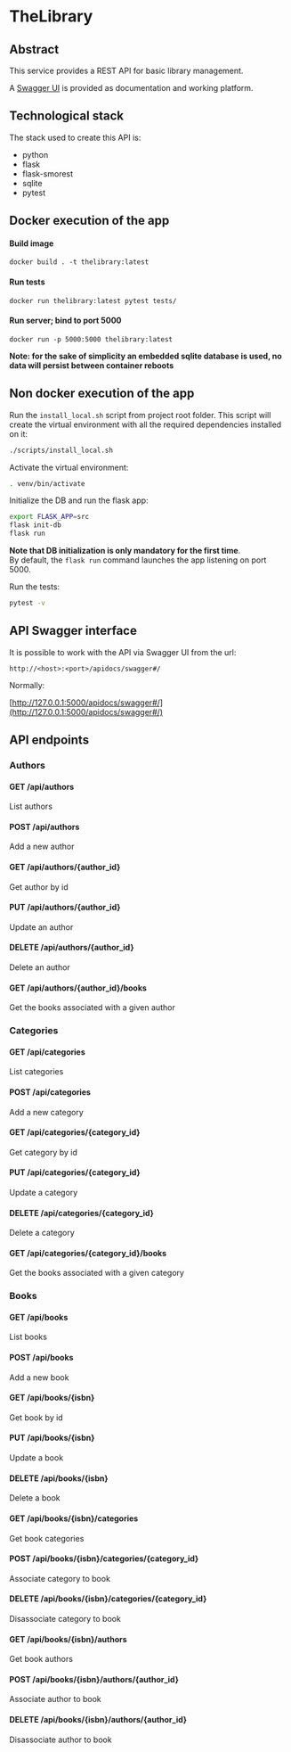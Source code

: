 # TheLibrary

## Abstract

This service provides a REST API for basic library management.

A [Swagger UI](#api-swagger-interface) is provided as documentation and working platform.


## Technological stack

The stack used to create this API is:
* python
* flask
* flask-smorest
* sqlite
* pytest

## Docker execution of the app

#### Build image
```
docker build . -t thelibrary:latest
```

#### Run tests
```
docker run thelibrary:latest pytest tests/
```

#### Run server; bind to port 5000
```
docker run -p 5000:5000 thelibrary:latest
```

**Note: for the sake of simplicity an embedded sqlite database is used, no data will persist between container reboots**

## Non docker execution of the app

Run the `install_local.sh` script from project root folder. This script will create the virtual environment with
all the required dependencies installed on it:
```bash
./scripts/install_local.sh
```

Activate the virtual environment:
```bash
. venv/bin/activate
```

Initialize the DB and run the flask app:

```bash
export FLASK_APP=src
flask init-db
flask run
```
**Note that DB initialization is only mandatory for the first time**.\
By default, the `flask run` command launches the app listening on port 5000.

Run the tests:
```bash
pytest -v
```

## API Swagger interface

It is possible to work with the API via Swagger UI from the url:
```
http://<host>:<port>/apidocs/swagger#/
```

Normally:

[http://127.0.0.1:5000/apidocs/swagger#/](http://127.0.0.1:5000/apidocs/swagger#/)


## API endpoints


### Authors

#### GET /api/authors

List authors

#### POST /api/authors

Add a new author

#### GET /api/authors/{author_id}

Get author by id

#### PUT /api/authors/{author_id}

Update an author

#### DELETE /api/authors/{author_id}

Delete an author

#### GET /api/authors/{author_id}/books

Get the books associated with a given author


### Categories

#### GET /api/categories

List categories

#### POST /api/categories

Add a new category

#### GET /api/categories/{category_id}

Get category by id

#### PUT /api/categories/{category_id}

Update a category

#### DELETE /api/categories/{category_id}

Delete a category

#### GET /api/categories/{category_id}/books

Get the books associated with a given category


### Books

#### GET /api/books

List books

#### POST /api/books

Add a new book

#### GET /api/books/{isbn}

Get book by id

#### PUT /api/books/{isbn}

Update a book

#### DELETE /api/books/{isbn}

Delete a book

#### GET /api/books/{isbn}/categories

Get book categories

#### POST /api/books/{isbn}/categories/{category_id}

Associate category to book

#### DELETE /api/books/{isbn}/categories/{category_id}

Disassociate category to book

#### GET /api/books/{isbn}/authors

Get book authors

#### POST /api/books/{isbn}/authors/{author_id}

Associate author to book

#### DELETE /api/books/{isbn}/authors/{author_id}

Disassociate author to book

